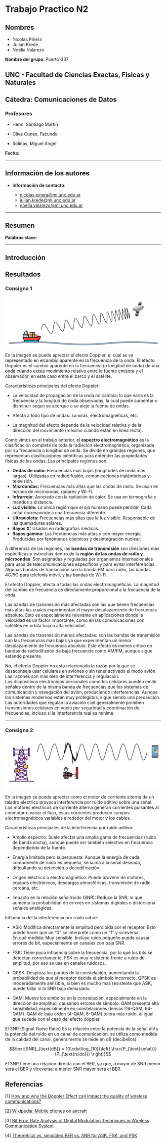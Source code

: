 # Trabajo Practico N2

## Nombres

- Nicolas Piñera
- Julian Krede
- Noelia Valarezo

**Nombre del grupo**: Puerto1337

## UNC - Facultad de Ciencias Exactas, Físicas y Naturales

## Cátedra: Comunicaciones de Datos

### Profesores

- Henn, Santiago Martin

- Oliva Cuneo, Facundo

- Solinas, Miguel Ángel

**Fecha:**

---

## Información de los autores

- **Información de contacto**:

  - [nicolas.pinera@mi.unc.edu.ar](mailto:nicolas.pinera@mi.unc.edu.ar)
  - [julian.krede@mi.unc.edu.ar](mailto:julian.krede@mi.unc.edu.ar)
  - [noelia.valarezo@mi.unc.edu.ar](mailto:noelia.valarezo@mi.unc.edu.ar)

---

## Resumen

**Palabras clave**:

---

## Introducción

## Resultados

### Consigna 1

![Efecto-Doppler](img/efecto-doppler.png)

En la imagen se puede apreciar el efecto Doppler, el cual se ve representado en elcambio aparente en la frecuencia de la onda.
El efecto Doppler es el cambio aparente en la frecuencia (o longitud de onda) de una onda cuando existe movimiento relativo entre la fuente emisora y el observador, en este caso entre el barco y el satélite.

Características principales del efecto Doppler:

- La velocidad de propagación de la onda no cambia; lo que varía es la frecuencia y la longitud de onda observadas, la cual puede aumentar o disminuir segun se acerque o se aleje la fuente de ondas.

- Afecta a todo tipo de ondas: sonoras, electromagnéticas, etc.

- La magnitud del efecto depende de la velocidad relativa y de la dirección del movimiento (máximo cuando están en línea recta).

Como vimos en el trabajo anterior, el **espectro electromagnético** es la clasificación completa de toda la radiación electromagnética, organizada por su frecuencia o longitud de onda. Se divide en grandes regiones, que representan clasificaciones científicas para entender las propiedades físicas de las ondas. Las principales regiones son:

- **Ondas de radio:** Frecuencias más bajas (longitudes de onda más largas). Utilizadas en radiodifusión, comunicaciones inalámbricas y televisión.
- **Microondas:** Frecuencias más altas que las ondas de radio. Se usan en hornos de microondas, radares y Wi-Fi.
- **Infrarrojo:** Asociado con la radiación de calor. Se usa en termografía y mandos a distancia.
- **Luz visible:** La única región que el ojo humano puede percibir. Cada color corresponde a una frecuencia diferente.
- **Ultravioleta:** Frecuencias más altas que la luz visible. Responsable de las quemaduras solares.
- **Rayos X:** Usados en radiografías médicas.
- **Rayos gamma:** Las frecuencias más altas y con mayor energía. Producidas por fenómenos cósmicos y desintegración nuclear.

A diferencia de las regiones, las **bandas de transmisión** son divisiones más específicas y estrechas dentro de la **región de las ondas de radio y microondas**. Son asignadas y reguladas por organismos internacionales para usos de telecomunicaciones específicos y para evitar interferencias. Algunas bandas de transmicion son la banda FM para radio, las bandas 4G/5G para telefonía móvil, y las bandas de Wi-Fi.

El efecto Doppler, afecta a todas las ondas electromagnéticas. La magnitud del cambio de frecuencia es directamente proporcional a la frecuencia de la onda.

Las bandas de transmisión más afectadas son las que tienen frecuencias más altas las cuales experimentan el mayor desplazamiento de frecuencia absoluto. Esto es especialmente relevante en aplicaciones donde la velocidad es un factor importante, como en las comunicaciones con satélites en órbita baja o alta velocidad.

Las bandas de transmisión menos afectadas: son las bandas de transmisión con las frecuencias más bajas ya que experimentan un menor desplazamiento de frecuencia absoluto. Este efecto es menos crítico en bandas de radiodifusión de baja frecuencia como AM/FM, aunque sigue estando presente.

No, el efecto Doppler no esta relacionado la razón por la que se desaconseja usar celulares en aviones o sin tener activado el modo avión. Las razones son más bien de interferencia y regulación:\
Los dispositivos electrónicos personales como los celulares pueden emitir señales dentro de la misma banda de frecuencias que los sistemas de comunicación y navegación del avión, produciendo interferencias. Aunque los sistemas modernos están muy protegidos, sigue siendo una precaución.\
Las autoridades que regulan la aviación civil generalmente prohíben transmisiones celulares en vuelo por seguridad y coordinación de frecuencias, incluso si la interferencia real es mínima.

---

### Consigna 2

![Ruido-Electromagnetico](img/ruido-electromagnetico.png)

En la imagen se puede apreciar como el motor de corriente alterna de un taladro electrico provoca interferencia por ruido aditivo sobre una señal. Los motores electricos de corriente alterna generan corrientes pulsantes al conmutar o variar el flujo, estas corrientes producen campos electromagnéticos variables alrededor del motor y los cables.

Características principales de la interferencia por ruido aditivo:

- Amplio espectro: Suele afectar una amplia gama de frecuencias (ruido de banda ancha), aunque puede ser también selectivo en frecuencia dependiendo de la fuente.

- Energía limitada pero superpuesta: Aunque la energía de cada componente de ruido es pequeña, se suma a la señal deseada, dificultando su detección o decodificación.

- Origen eléctrico o electromagnético: Puede provenir de motores, equipos electrónicos, descargas atmosféricas, transmisión de radio cercana, etc.

- Impacto en la relación señal/ruido ($\text{SNR}$): Reduce la $\text{SNR}$, lo que aumenta la probabilidad de errores en sistemas digitales o distorsiona señales analógicas.

Influencia del la interferencia por ruido sobre:

- ASK: Modifica directamente la amplitud percibida por el receptor. Esto puede hacer que un “0” se interprete como un “1” y viceversa.\
  En qué medida: Muy sensible. Incluso ruido pequeño puede causar errores de bit, especialmente en canales con baja SNR.

- FSK: Tiene poca influencia sobre la frecuencia, por lo que los bits se detectan correctamente. FSK es muy resistente frente a ruido de amplitud, por eso se usa en canales ruidosos.

- QPSK: Desplaza los puntos de la constelación, aumentando la probabilidad de que el receptor decida el símbolo incorrecto.
  QPSK es moderadamente sensible, si bien es mucho mas resistente que ASK, puede fallar si la SNR baja demasiado.

- QAM: Mueve los símbolos en la constelación, especialmente en la dirección de amplitud, causando errores de símbolo.
  QAM presenta alta sensibilidad, especialmente en constelaciones densas (16-QAM, 64-QAM). QAM de baja orden (4-QAM, 8-QAM) tolera más ruido, al igual que sucede con el caso del efecto doppler.

El $\text{SNR}$ (Signal-Noise Ratio) Es la relación entre la potencia de la señal útil y la potencia del ruido en un canal de comunicación, se utiliza como medida de la calidad del canal, generalmente se mide en $\text{dB}$ (decibelios)

$$\text{SNR}_{\text{dB}} = 10\cdot\log_{10}{\left( \frac{P_{\text{señal}}}{P_{\text{ruido}}} \right)}$$

El $\text{SNR}$ tiene una relacion directa con el $\text{BER}$, ya que, a mayor de $\text{SNR}$ menor será el $\text{BER}$ y viceversa: a menor $\text{SNR}$ mayor será el $\text{BER}$.

## Referencias

[1] [How and why the Doppler Effect can impact the quality of wireless communications?](https://www.telecomhall.net/t/how-and-why-the-doppler-effect-can-impact-the-quality-of-wireless-communications/23159)

[2] [Wikipedia: Mobile phones on aircraft](https://en.wikipedia.org/wiki/Mobile_phones_on_aircraft)

[3] [Bit Error Rate Analysis of Digital Modulation Techniques
in Wireless Communication System](https://www.irejournals.com/formatedpaper/1703100.pdf)

[4] [Theoretical vs. simulated BER vs. SNR for ASK, FSK, and PSK](https://www.salimwireless.com/2023/08/ber-vs-snr-ask-fsk-psk.html)
